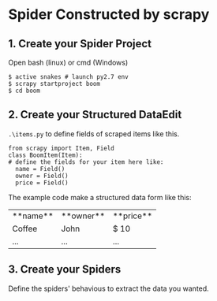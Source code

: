 # **Spider Constructed by scrapy**
## 1. Create your Spider Project
Open bash (linux) or cmd (Windows)

```
$ active snakes # launch py2.7 env
$ scrapy startproject boom
$ cd boom
```

## 2. Create your Structured DataEdit
`.\items.py` to define fields of scraped items like this.

```
from scrapy import Item, Field
class BoomItem(Item):    
# define the fields for your item here like:    
  name = Field()    
  owner = Field()    
  price = Field()
```

The example code make a structured data form like this:
<center><table><tr><td>**name**</td><td>**owner**</td><td>**price**</td></tr><tr><td>Coffee</td><td>John</td><td>$ 10</td></tr><tr><td>...</td><td>...</td><td>...</td></tr></table></center>

## 3. Create your Spiders
Define the spiders' behavious to extract the data you wanted.
